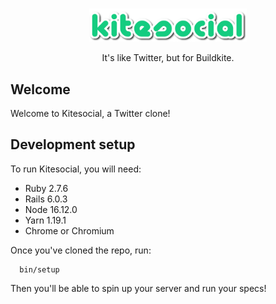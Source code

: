 <p align="center">
  <br/>
  <img src="app/assets/images/logo.png" alt="Kitesocial" width="50%" align="center"/>
  <br/>
  <br/>
  It's like Twitter, but for Buildkite.
  <br/>
</p>

## Welcome

Welcome to Kitesocial, a Twitter clone!

## Development setup

To run Kitesocial, you will need:

- Ruby 2.7.6
- Rails 6.0.3
- Node 16.12.0
- Yarn 1.19.1
- Chrome or Chromium

Once you've cloned the repo, run:

```
  bin/setup
```

Then you'll be able to spin up your server and run your specs!
